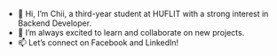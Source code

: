- 👋 Hi, I’m Chii, a third-year student at HUFLIT with a strong interest in Backend Developer.
- 💞️ I’m always excited to learn and collaborate on new projects.
- 📫 Let’s connect on Facebook and LinkedIn!

<!---
ChiNg22nd04/ChiNg22nd04 is a ✨ special ✨ repository because its `README.md` (this file) appears on your GitHub profile.
You can click the Preview link to take a look at your changes.
--->
